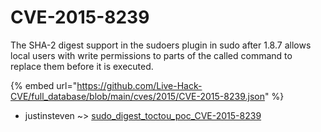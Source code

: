# CVE-2015-8239

The SHA-2 digest support in the sudoers plugin in sudo after 1.8.7 allows local users with write permissions to parts of the called command to replace them before it is executed.

{% embed url="https://github.com/Live-Hack-CVE/full_database/blob/main/cves/2015/CVE-2015-8239.json" %}


* justinsteven ~> [sudo_digest_toctou_poc_CVE-2015-8239](https://www.alice-snow.ru/2015/database/cve-2015-8239/sudo_digest_toctou_poc_cve-2015-8239-justinsteven)